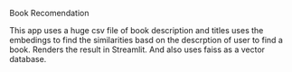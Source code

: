 Book Recomendation

This app uses a huge csv file of book description and titles uses the embedings to find the similarities basd on the descrption of user to find a book. Renders the result in Streamlit. And also uses faiss as a vector database.
